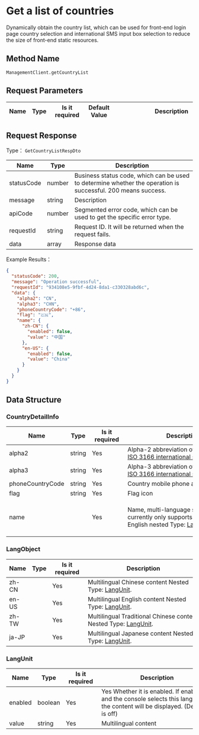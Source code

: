 # Get a list of countries

<!--
Warning ⚠️:
Do not modify this document directly,
https://github\.com/Authing/authing-docs-factory
Use this project to generate
-->

<LastUpdated />

Dynamically obtain the country list, which can be used for front-end login page country selection and international SMS input box selection to reduce the size of front-end static resources.

## Method Name

`ManagementClient.getCountryList`

## Request Parameters

| Name | Type | <div style="width:80px">Is it required</div> | <div style="width:60px">Default Value</div> | <div style="width:300px">Description</div> | <div style="width:200px">Example Value</div> |
| ---- | ---- | -------------------------------------------- | ------------------------------------------- | ------------------------------------------ | -------------------------------------------- |

## Request Response

Type： `GetCountryListRespDto`

| Name       | Type   | Description                                                                                                  |
| ---------- | ------ | ------------------------------------------------------------------------------------------------------------ |
| statusCode | number | Business status code, which can be used to determine whether the operation is successful. 200 means success. |
| message    | string | Description                                                                                                  |
| apiCode    | number | Segmented error code, which can be used to get the specific error type.                                      |
| requestId  | string | Request ID. It will be returned when the request fails.                                                      |
| data       | array  | Response data                                                                                                |

Example Results：

```json
{
  "statusCode": 200,
  "message": "Operation successful",
  "requestId": "934108e5-9fbf-4d24-8da1-c330328abd6c",
  "data": {
    "alpha2": "CN",
    "alpha3": "CHN",
    "phoneCountryCode": "+86",
    "flag": "🇨🇳",
    "name": {
      "zh-CN": {
        "enabled": false,
        "value": "中国"
      },
      "en-US": {
        "enabled": false,
        "value": "China"
      }
    }
  }
}
```

## Data Structure

### <a id="CountryDetailInfo"></a> CountryDetailInfo

| Name             | Type   | <div style="width:80px">Is it required</div> | <div style="width:300px">Description</div>                                                                                     | <div style="width:200px">Example Value</div>                                          |
| ---------------- | ------ | -------------------------------------------- | ------------------------------------------------------------------------------------------------------------------------------ | ------------------------------------------------------------------------------------- |
| alpha2           | string | Yes                                          | Alpha-2 abbreviation of the country in [ISO 3166 international standard](https://www.iban.com/country-codes)                   | `CN`                                                                                  |
| alpha3           | string | Yes                                          | Alpha-3 abbreviation of the country in [ISO 3166 international standard](https://www.iban.com/country-codes)                   | `CHN`                                                                                 |
| phoneCountryCode | string | Yes                                          | Country mobile phone area code                                                                                                 | `+86`                                                                                 |
| flag             | string | Yes                                          | Flag icon                                                                                                                      | `🇨🇳`                                                                                  |
| name             |        | Yes                                          | Name, multi-language structure, currently only supports Chinese and English nested Type: <a href="#LangObject">LangObject</a>. | `{"zh-CN":{"enabled":false,"value":"中国"},"en-US":{"enabled":false,"value":"中国"}}` |

### <a id="LangObject"></a> LangObject

| Name  | Type | <div style="width:80px">Is it required</div> | <div style="width:300px">Description</div>                                              | <div style="width:200px">Example Value</div> |
| ----- | ---- | -------------------------------------------- | --------------------------------------------------------------------------------------- | -------------------------------------------- |
| zh-CN |      | Yes                                          | Multilingual Chinese content Nested Type: <a href="#LangUnit">LangUnit</a>.             | `{"enabled":false,"value":"中文"}`           |
| en-US |      | Yes                                          | Multilingual English content Nested Type: <a href="#LangUnit">LangUnit</a>.             | `{"enabled":false,"value":"English"}`        |
| zh-TW |      | Yes                                          | Multilingual Traditional Chinese content Nested Type: <a href="#LangUnit">LangUnit</a>. | `{"enabled":false,"value":"繁體中文"}`       |
| ja-JP |      | Yes                                          | Multilingual Japanese content Nested Type: <a href="#LangUnit">LangUnit</a>.            | `{"enabled":false,"value":"日本語"}`         |

### <a id="LangUnit"></a> LangUnit

| Name    | Type    | <div style="width:80px">Is it required</div> | <div style="width:300px">Description</div>                                                                                    | <div style="width:200px">Example Value</div> |
| ------- | ------- | -------------------------------------------- | ----------------------------------------------------------------------------------------------------------------------------- | -------------------------------------------- |
| enabled | boolean | Yes                                          | Yes Whether it is enabled. If enabled, and the console selects this language, the content will be displayed. (Default is off) |                                              |
| value   | string  | Yes                                          | Multilingual content                                                                                                          |                                              |
